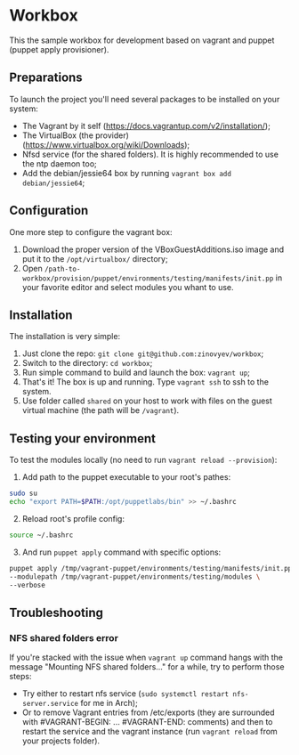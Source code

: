 # Workbox
This the sample workbox for development based on vagrant and puppet (puppet apply provisioner).

## Preparations
To launch the project you'll need several packages to be installed on your system:
* The Vagrant by it self (https://docs.vagrantup.com/v2/installation/);
* The VirtualBox (the provider) (https://www.virtualbox.org/wiki/Downloads);
* Nfsd service (for the shared folders). It is highly recommended to use the ntp daemon too;
* Add the debian/jessie64 box by running `vagrant box add debian/jessie64`;

## Configuration
One more step to configure the vagrant box:

1. Download the proper version of the VBoxGuestAdditions.iso image and put it to the `/opt/virtualbox/` directory;
2. Open `/path-to-workbox/provision/puppet/environments/testing/manifests/init.pp` in your favorite editor and select modules you whant to use.

## Installation
The installation is very simple:

1. Just clone the repo: `git clone git@github.com:zinovyev/workbox`;
2. Switch to the directory: `cd workbox`;
3. Run simple command to build and launch the box: `vagrant up`;
4. That's it! The box is up and running. Type `vagrant ssh` to ssh to the system.
5. Use folder called `shared` on your host to work with files on the guest virtual machine (the path will be `/vagrant`).

## Testing your environment
To test the modules locally (no need to run `vagrant reload --provision`):

1. Add path to the puppet executable to your root's pathes:
```bash
sudo su
echo "export PATH=$PATH:/opt/puppetlabs/bin" >> ~/.bashrc
```

2. Reload root's profile config:
```bash
source ~/.bashrc
```

3. And run `puppet apply` command with specific options:
```bash
puppet apply /tmp/vagrant-puppet/environments/testing/manifests/init.pp \
--modulepath /tmp/vagrant-puppet/environments/testing/modules \
--verbose
```

## Troubleshooting
### NFS shared folders error
If you're stacked with the issue when `vagrant up` command hangs with the message "Mounting NFS shared folders..." for a while, try to perform those steps:
* Try either to restart nfs service (`sudo systemctl restart nfs-server.service` for me in Arch);
* Or to remove Vagrant entries from /etc/exports
(they are surrounded with #VAGRANT-BEGIN: ... #VAGRANT-END: comments)
and then to restart the service and the vagrant instance (run `vagrant reload` from your projects folder).